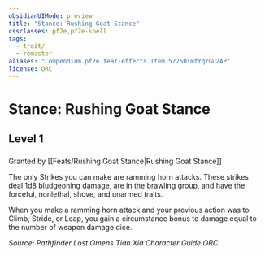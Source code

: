 ```yaml
---
obsidianUIMode: preview
title: "Stance: Rushing Goat Stance"
cssclasses: pf2e,pf2e-spell
tags:
  - trait/
  - remaster
aliases: "Compendium.pf2e.feat-effects.Item.5Z250imfYqYGU2AP"
license: ORC
---
```

# Stance: Rushing Goat Stance
## Level 1
### 






Granted by [[Feats/Rushing Goat Stance|Rushing Goat Stance]]

The only Strikes you can make are ramming horn attacks. These strikes deal 1d8 bludgeoning damage, are in the brawling group, and have the forceful, nonlethal, shove, and unarmed traits.

When you make a ramming horn attack and your previous action was to Climb, Stride, or Leap, you gain a circumstance bonus to damage equal to the number of weapon damage dice.

*Source: Pathfinder Lost Omens Tian Xia Character Guide*
*ORC*
